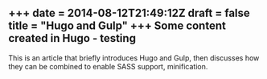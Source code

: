 +++
date = 2014-08-12T21:49:12Z
draft = false
title = "Hugo and Gulp"
+++
Some content created in Hugo - testing
--------------------------------------

This is an article that briefly introduces Hugo and Gulp, then discusses how they can be combined to enable SASS support, minification.

